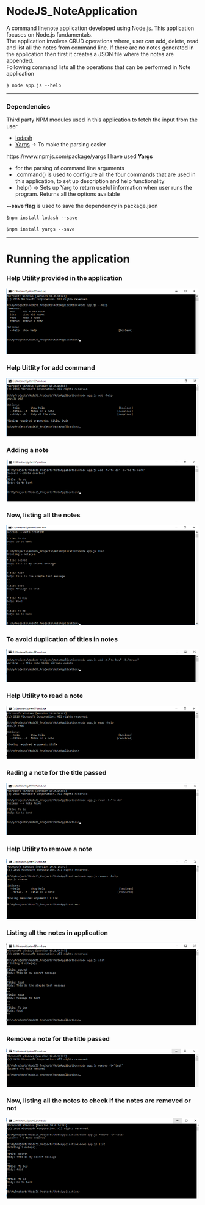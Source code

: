 # NodeJS_NoteApplication
A command linenote application developed using Node.js. This application focuses on Node.js fundamentals.<br>
The application involves CRUD operations where, user can add, delete, read and list all the notes from command line. If there are no notes generated in the application then first it creates a JSON file where the notes are appended.
<br>Following command lists all the operations that can be performed in Note application

```
$ node app.js --help
```


<hr>

### Dependencies

Third party NPM modules used in this application to fetch the input from the user
<ul>
<li><a href="https://www.npmjs.com/package/lodash">lodash</a></li>
  <li><a href="https://www.npmjs.com/package/yargs">Yargs</a> -> To make the parsing easier</li>
</ul>
https://www.npmjs.com/package/yargs
I have used <b>Yargs</b> 
<ul>
  <li>for the parsing of command line arguments</li>
  <li>.command() is used to configure all the four commands that are used in this application, to set up description and help functionality</li>
  <li>.help() -> Sets up Yarg to return useful information when user runs the program. Returns all the options available</li>
</ul>

<b>--save flag</b> is used to save the dependency in package.json<br>


```
$npm install lodash --save
```
```
$npm install yargs --save
```

<hr>
<h1>Running the application</h1>

### Help Utility provided in the application
<img src="https://github.com/patilankita79/NodeJS_NoteApplication/blob/master/Screenshots/1_helpUtility.png" />

### Help Uitlity for add command
<img src="https://github.com/patilankita79/NodeJS_NoteApplication/blob/master/Screenshots/2_helpUtilityAdd.png" />

### Adding a note
<img src="https://github.com/patilankita79/NodeJS_NoteApplication/blob/master/Screenshots/3_AddNote.png" />

### Now, listing all the notes
<img src="https://github.com/patilankita79/NodeJS_NoteApplication/blob/master/Screenshots/4_addAndlistAllNotes.png" />

### To avoid duplication of titles in notes
<img src="https://github.com/patilankita79/NodeJS_NoteApplication/blob/master/Screenshots/5_DuplicateTitleCase.png" />

### Help Utility to read a note 
<img src="https://github.com/patilankita79/NodeJS_NoteApplication/blob/master/Screenshots/6_helpUtilityRead.png" />

### Rading a note for the title passed
<img src="https://github.com/patilankita79/NodeJS_NoteApplication/blob/master/Screenshots/7_readNote.png" />

### Help Utility to remove a note
<img src="https://github.com/patilankita79/NodeJS_NoteApplication/blob/master/Screenshots/8_helpUtilityRemove.png" />

### Listing all the notes in application
<img src="https://github.com/patilankita79/NodeJS_NoteApplication/blob/master/Screenshots/10_listAllNotes.png" />

### Remove a note for the title passed
<img src="https://github.com/patilankita79/NodeJS_NoteApplication/blob/master/Screenshots/9_removeNote.png" />

### Now, listing all the notes to check if the notes are removed or not
<img src="https://github.com/patilankita79/NodeJS_NoteApplication/blob/master/Screenshots/11_removeAndList.png" />




